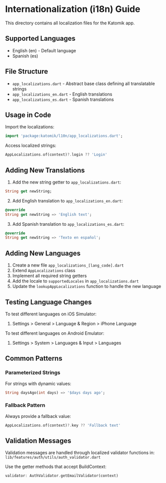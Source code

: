 # Internationalization (i18n) Guide

This directory contains all localization files for the Katomik app.

## Supported Languages

- English (en) - Default language
- Spanish (es)

## File Structure

- `app_localizations.dart` - Abstract base class defining all translatable strings
- `app_localizations_en.dart` - English translations
- `app_localizations_es.dart` - Spanish translations

## Usage in Code

Import the localizations:
```dart
import 'package:katomik/l10n/app_localizations.dart';
```

Access localized strings:
```dart
AppLocalizations.of(context)?.login ?? 'Login'
```

## Adding New Translations

1. Add the new string getter to `app_localizations.dart`:
```dart
String get newString;
```

2. Add English translation to `app_localizations_en.dart`:
```dart
@override
String get newString => 'English text';
```

3. Add Spanish translation to `app_localizations_es.dart`:
```dart
@override
String get newString => 'Texto en español';
```

## Adding New Languages

1. Create a new file `app_localizations_[lang_code].dart`
2. Extend `AppLocalizations` class
3. Implement all required string getters
4. Add the locale to `supportedLocales` in `app_localizations.dart`
5. Update the `lookupAppLocalizations` function to handle the new language

## Testing Language Changes

To test different languages on iOS Simulator:
1. Settings > General > Language & Region > iPhone Language

To test different languages on Android Emulator:
1. Settings > System > Languages & Input > Languages

## Common Patterns

### Parameterized Strings
For strings with dynamic values:
```dart
String daysAgo(int days) => '$days days ago';
```

### Fallback Pattern
Always provide a fallback value:
```dart
AppLocalizations.of(context)?.key ?? 'Fallback text'
```

## Validation Messages

Validation messages are handled through localized validator functions in:
`lib/features/auth/utils/auth_validator.dart`

Use the getter methods that accept BuildContext:
```dart
validator: AuthValidator.getEmailValidator(context)
```